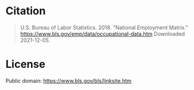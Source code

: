 # Citation
> U.S. Bureau of Labor Statistics. 2018. "National Employment Matrix."
https://www.bls.gov/emp/data/occupational-data.htm Downloaded 2021-12-05.

# License
Public domain: https://www.bls.gov/bls/linksite.htm
